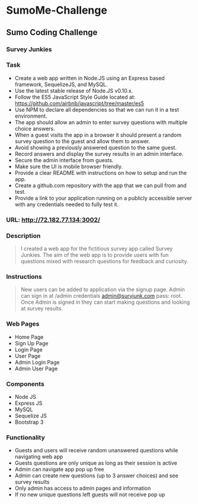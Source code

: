 
# SumoMe-Challenge
## Sumo Coding Challenge
### Survey Junkies

### Task
 - Create a web app written in Node.JS using an Express based framework, SequelizeJS, and MySQL.
 - Use the latest stable release of Node.JS v0.10.x.
 - Follow the ES5 JavaScript Style Guide located at: https://github.com/airbnb/javascript/tree/master/es5
 - Use NPM to declare all dependencies so that we can run it in a test environment.
 - The app should allow an admin to enter survey questions with multiple choice answers.
 - When a guest visits the app in a browser it should present a random survey question to the guest and allow them to answer.
 - Avoid showing a previously answered question to the same guest.
 - Record answers and display the survey results in an admin interface.
 - Secure the admin interface from guests.
 - Make sure the UI is mobile browser friendly.
 - Provide a clear README with instructions on how to setup and run the app.
 - Create a github.com repository with the app that we can pull from and test.
 - Provide a link to your application running on a publicly accessible server with any credentials needed to fully test it.


### URL: http://72.182.77.134:3002/

### Description
> I created a web app for the fictitious survey app called Survey Junkies. The aim of the web app is to provide users with fun questions mixed with research questions for feedback and curiosity.

### Instructions
>  New users can be added to application via the signup page. Admin can sign in at /admin credentials admin@survjunk.com pass: root. Once Admin is signed in they can start making questions and looking at survey results. 

### Web Pages
 - Home Page
 - Sign Up Page
 - Login Page
 - User Page
 - Admin Login Page
 - Admin User Page

### Components
 - Node JS
 - Express JS
 - MySQL
 - Sequelize JS
 - Bootstrap 3

### Functionality
 - Guests and users will receive random unanswered questions while navigating web app
 - Guests questions are only unique as long as their session is active
 - Admin can navigate app pop up free
 - Admin can create new questions (up to 3 answer choices) and see survey results
 - Only admin has access to admin pages and information
 - If no new unique questions left guests will not receive pop up
